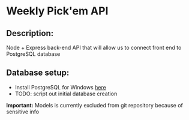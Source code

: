 # Weekly Pick'em API

## Description:

Node + Express back-end API that will allow us to connect front end to PostgreSQL database

## Database setup:

- Install PostgreSQL for Windows [here](https://www.postgresql.org/download/windows/)
- TODO: script out initial database creation

**Important:** Models is currently excluded from git repository because of sensitive info
